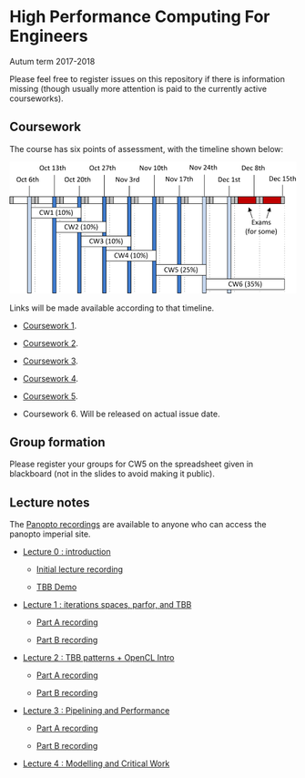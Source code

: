 High Performance Computing For Engineers
========================================

Autum term 2017-2018

Please feel free to register issues on this repository if there is
information missing (though usually more attention is paid to the
currently active courseworks).

Coursework
----------

The course has six points of assessment, with the timeline
shown below:

![Timeline](timetable.png)

Links will be made available according to that timeline.

- [Coursework 1](https://github.com/HPCE/hpce-2017-cw1).

- [Coursework 2](https://github.com/HPCE/hpce-2017-cw2).

- [Coursework 3](https://github.com/HPCE/hpce-2017-cw3).

- [Coursework 4](https://github.com/HPCE/hpce-2017-cw4).

- [Coursework 5](https://github.com/HPCE/hpce-2017-cw5).

- Coursework 6. Will be released on actual issue date.

Group formation
---------------

Please register your groups for CW5 on the spreadsheet given
in blackboard (not in the slides to avoid making it public).

Lecture notes
-------------

The [Panopto recordings](https://imperial.cloud.panopto.eu/Panopto/Pages/Sessions/List.aspx?folderID=2cdaa85b-941b-4e13-a84a-f389d0b681e1) are available to anyone who can access the panopto imperial site.

- [Lecture 0 : introduction](slides/hpce-lec0-introduction.pdf)

  - [Initial lecture recording](https://imperial.cloud.panopto.eu/Panopto/Pages/Viewer.aspx?id=7cd4f204-fb13-4398-97ed-f2996e746804)

  - [TBB Demo](https://imperial.cloud.panopto.eu/Panopto/Pages/Viewer.aspx?id=8e5be91f-67b7-4d60-a0f2-b3ffa487d754)

- [Lecture 1 : iterations spaces, parfor, and TBB](slides/hpce-lec1-parfor-plus-tbb.pdf)

  - [Part A recording](https://imperial.cloud.panopto.eu/Panopto/Pages/Viewer.aspx?id=fa54db88-26b9-4f46-93f6-e5b7a712bf2e)

  - [Part B recording](https://imperial.cloud.panopto.eu/Panopto/Pages/Viewer.aspx?id=cf633f28-063f-4322-a742-dee82d135ad1)

- [Lecture 2 : TBB patterns + OpenCL Intro](slides/hpce-lec2-tbb-to-opencl.pdf)

  - [Part A recording](https://imperial.cloud.panopto.eu/Panopto/Pages/Viewer.aspx?id=e405c9ad-7c16-4751-a1e8-5d816209ba7b)

  - [Part B recording](https://imperial.cloud.panopto.eu/Panopto/Pages/Viewer.aspx?id=554152c5-4f32-41b6-926b-1b381f88f187)

- [Lecture 3 : Pipelining and Performance](slides/hpce-lec3-pipelines-and-performance.pdf)

  - [Part A recording](https://imperial.cloud.panopto.eu/Panopto/Pages/Viewer.aspx?id=9dc77bf6-266e-410f-a59d-0f5d5d6e8517)

  - [Part B recording](https://imperial.cloud.panopto.eu/Panopto/Pages/Viewer.aspx?id=116974c5-f174-4c5e-ab86-6887aa9fb792)

- [Lecture 4 : Modelling and Critical Work](slides/hpce-lec4-modelling-and-critical-work.pdf)
